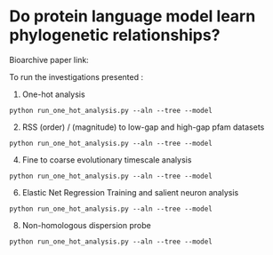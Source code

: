 # Do protein language model learn phylogenetic relationships?

Bioarchive paper link:

To run the investigations presented :

1. One-hot analysis
```
python run_one_hot_analysis.py --aln --tree --model 
```
2. RSS (order) / (magnitude) to low-gap and high-gap pfam datasets
```
python run_one_hot_analysis.py --aln --tree --model 
```
4. Fine to coarse evolutionary timescale analysis
```
python run_one_hot_analysis.py --aln --tree --model 
```
6. Elastic Net Regression Training and salient neuron analysis
```
python run_one_hot_analysis.py --aln --tree --model 
```
8. Non-homologous dispersion probe
```
python run_one_hot_analysis.py --aln --tree --model 
```
